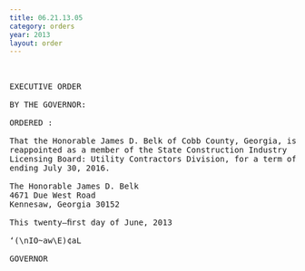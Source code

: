 ```yaml
---
title: 06.21.13.05
category: orders
year: 2013
layout: order
---
```


<pre> 

EXECUTIVE ORDER

BY THE GOVERNOR:

ORDERED :

That the Honorable James D. Belk of Cobb County, Georgia, is
reappointed as a member of the State Construction Industry
Licensing Board: Utility Contractors Division, for a term of office
ending July 30, 2016.

The Honorable James D. Belk
4671 Due West Road
Kennesaw, Georgia 30152

This twenty—ﬁrst day of June, 2013

‘(\nIO~aw\E)¢aL

GOVERNOR

</pre>
